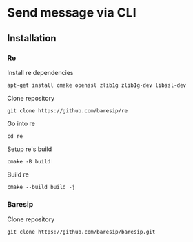 # Send message via CLI

## Installation


### Re
Install re dependencies
```
apt-get install cmake openssl zlib1g zlib1g-dev libssl-dev
```

Clone repository
```
git clone https://github.com/baresip/re
```

Go into re
```
cd re
```

Setup re's build
```
cmake -B build
```

Build re
```
cmake --build build -j
```

### Baresip
Clone repository
```
git clone https://github.com/baresip/baresip.git
```


